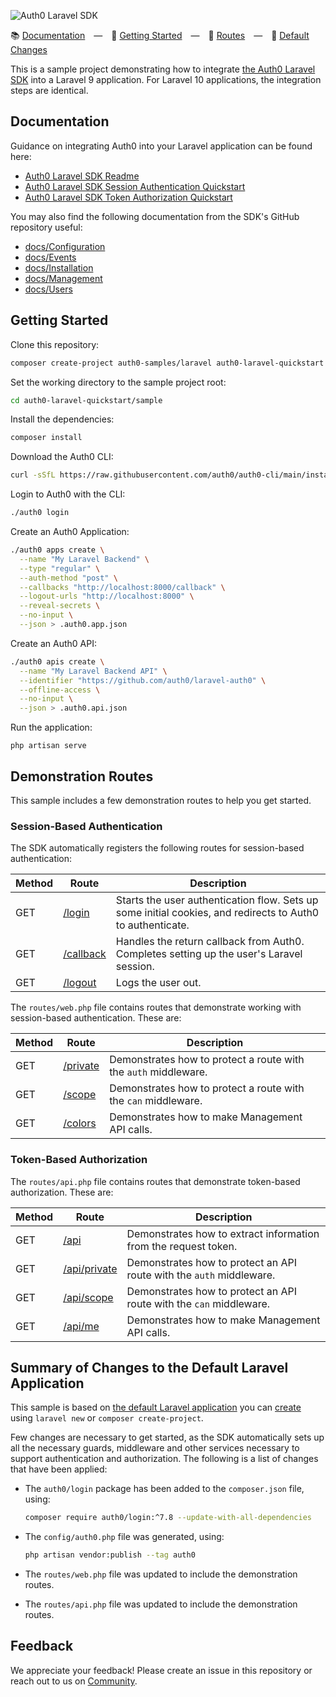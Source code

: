 ![Auth0 Laravel SDK](https://cdn.auth0.com/website/sdks/banners/laravel-auth0-banner.png)

:books: [Documentation](#documentation) — :rocket: [Getting Started](#getting-started) — :round_pushpin: [Routes](#demonstration-routes) — :wrench: [Default Changes](#changes-to-the-default-laravel-application)

This is a sample project demonstrating how to integrate [the Auth0 Laravel SDK](https://github.com/auth0/laravel-auth0) into a Laravel 9 application. For Laravel 10 applications, the integration steps are identical.

## Documentation

Guidance on integrating Auth0 into your Laravel application can be found here:

-   [Auth0 Laravel SDK Readme](https://github.com/auth0/laravel-auth0/blob/master/README.md)
-   [Auth0 Laravel SDK Session Authentication Quickstart](https://auth0.com/docs/quickstart/webapp/laravel)
-   [Auth0 Laravel SDK Token Authorization Quickstart](https://auth0.com/docs/quickstart/backend/laravel)

You may also find the following documentation from the SDK's GitHub repository useful:

- [docs/Configuration](https://github.com/auth0/laravel-auth0/blob/master/docs/Configuration.md)
- [docs/Events](https://github.com/auth0/laravel-auth0/blob/master/docs/Events.md)
- [docs/Installation](https://github.com/auth0/laravel-auth0/blob/master/docs/Installation.md)
- [docs/Management](https://github.com/auth0/laravel-auth0/blob/master/docs/Management.md)
- [docs/Users](https://github.com/auth0/laravel-auth0/blob/master/docs/Users.md)

## Getting Started

Clone this repository:

```bash
composer create-project auth0-samples/laravel auth0-laravel-quickstart
```

Set the working directory to the sample project root:

```bash
cd auth0-laravel-quickstart/sample
```

Install the dependencies:

```bash
composer install
```

Download the Auth0 CLI:

```bash
curl -sSfL https://raw.githubusercontent.com/auth0/auth0-cli/main/install.sh | sh -s -- -b .
```

Login to Auth0 with the CLI:

```bash
./auth0 login
```

Create an Auth0 Application:

```bash
./auth0 apps create \
  --name "My Laravel Backend" \
  --type "regular" \
  --auth-method "post" \
  --callbacks "http://localhost:8000/callback" \
  --logout-urls "http://localhost:8000" \
  --reveal-secrets \
  --no-input \
  --json > .auth0.app.json
```

Create an Auth0 API:

```bash
./auth0 apis create \
  --name "My Laravel Backend API" \
  --identifier "https://github.com/auth0/laravel-auth0" \
  --offline-access \
  --no-input \
  --json > .auth0.api.json
```

Run the application:

```
php artisan serve
```

## Demonstration Routes

This sample includes a few demonstration routes to help you get started.

### Session-Based Authentication

The SDK automatically registers the following routes for session-based authentication:

| Method | Route                                        | Description                                                                                                |
| ------ | -------------------------------------------- | ---------------------------------------------------------------------------------------------------------- |
| GET    | [/login](https://localhost:8000/login)       | Starts the user authentication flow. Sets up some initial cookies, and redirects to Auth0 to authenticate. |
| GET    | [/callback](https://localhost:8000/callback) | Handles the return callback from Auth0. Completes setting up the user's Laravel session.                   |
| GET    | [/logout](https://localhost:8000/logout)     | Logs the user out.                                                                                         |

The `routes/web.php` file contains routes that demonstrate working with session-based authentication. These are:

| Method | Route                                      | Description                                                     |
| ------ | ------------------------------------------ | --------------------------------------------------------------- |
| GET    | [/private](https://localhost:8000/private) | Demonstrates how to protect a route with the `auth` middleware. |
| GET    | [/scope](https://localhost:8000/scope)     | Demonstrates how to protect a route with the `can` middleware.  |
| GET    | [/colors](https://localhost:8000/colors)   | Demonstrates how to make Management API calls.                  |

### Token-Based Authorization

The `routes/api.php` file contains routes that demonstrate token-based authorization. These are:

| Method | Route                                              | Description                                                          |
| ------ | -------------------------------------------------- | -------------------------------------------------------------------- |
| GET    | [/api](https://localhost:8000/api)                 | Demonstrates how to extract information from the request token.      |
| GET    | [/api/private](https://localhost:8000/api/private) | Demonstrates how to protect an API route with the `auth` middleware. |
| GET    | [/api/scope](https://localhost:8000/api/scope)     | Demonstrates how to protect an API route with the `can` middleware.  |
| GET    | [/api/me](https://localhost:8000/api/me)           | Demonstrates how to make Management API calls.                       |

## Summary of Changes to the Default Laravel Application

This sample is based on [the default Laravel application](https://github.com/laravel/laravel) you can [create](https://laravel.com/docs/9.x/installation#your-first-laravel-project) using `laravel new` or `composer create-project`.

Few changes are necessary to get started, as the SDK automatically sets up all the necessary guards, middleware and other services necessary to support authentication and authorization. The following is a list of changes that have been applied:

-   The `auth0/login` package has been added to the `composer.json` file, using:

    ```bash
    composer require auth0/login:^7.8 --update-with-all-dependencies
    ```

-   The `config/auth0.php` file was generated, using:

    ```bash
    php artisan vendor:publish --tag auth0
    ```

-   The `routes/web.php` file was updated to include the demonstration routes.
-   The `routes/api.php` file was updated to include the demonstration routes.

## Feedback

We appreciate your feedback! Please create an issue in this repository or reach out to us on [Community](https://community.auth0.com/).
